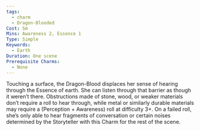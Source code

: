 ```yaml
---
tags:
  - charm
  - Dragon-Blooded
Cost: 5m
Mins: Awareness 2, Essence 1
Type: Simple
Keywords:
  - Earth
Duration: One scene
Prerequisite Charms:
  - None
---
```

Touching a surface, the Dragon-Blood displaces her sense of hearing through the Essence of earth. She can listen through that barrier as though it weren’t there. Obstructions made of stone, wood, or weaker materials don’t require a roll to hear through, while metal or similarly durable materials may require a (Perception + Awareness) roll at difficulty 3+. On a failed roll, she’s only able to hear fragments of conversation or certain noises determined by the Storyteller with this Charm for the rest of the scene.